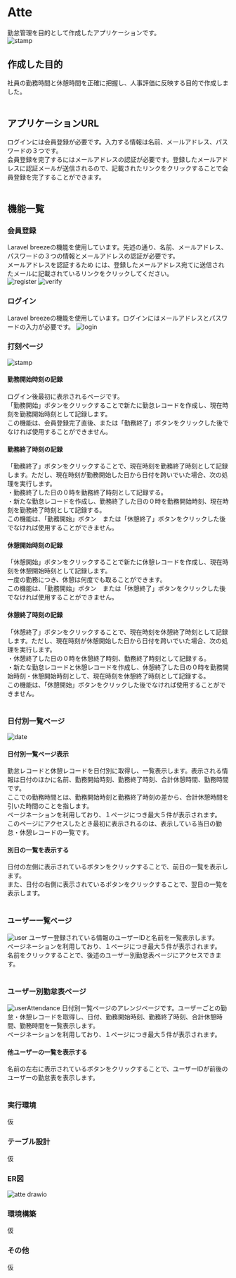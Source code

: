 # Atte
勤怠管理を目的として作成したアプリケーションです。<br>
![stamp](https://github.com/matsudayuki8140/attendance/assets/129087994/e8b5e976-cc13-44d2-a0f5-a1dff6eb82e1)
<br>
## 作成した目的
社員の勤務時間と休憩時間を正確に把握し、人事評価に反映する目的で作成しました。<br>
<br>
## アプリケーションURL
ログインには会員登録が必要です。入力する情報は名前、メールアドレス、パスワードの３つです。<br>
会員登録を完了するにはメールアドレスの認証が必要です。登録したメールアドレスに認証メールが送信されるので、記載されたリンクをクリックすることで会員登録を完了することができます。<br>
<br>
## 機能一覧
### 会員登録
Laravel breezeの機能を使用しています。先述の通り、名前、メールアドレス、パスワードの３つの情報とメールアドレスの認証が必要です。<br>
メールアドレスを認証するため
には、登録したメールアドレス宛てに送信されたメールに記載されているリンクをクリックしてください。<br>
![register](https://github.com/matsudayuki8140/attendance/assets/129087994/5d06a2df-f8ca-4e6d-9f54-6eb4289201af)
![verify](https://github.com/matsudayuki8140/attendance/assets/129087994/01e98923-9e4f-4a29-997b-85425c455071)

### ログイン
Laravel breezeの機能を使用しています。ログインにはメールアドレスとパスワードの入力が必要です。
![login](https://github.com/matsudayuki8140/attendance/assets/129087994/93419a74-5cbd-422e-9f56-f443ba380f33)
### 打刻ページ
![stamp](https://github.com/matsudayuki8140/attendance/assets/129087994/43baf318-514a-4a9b-8c4e-1d35b91ca28d)
#### 勤務開始時刻の記録
ログイン後最初に表示されるページです。<br>
「勤務開始」ボタンをクリックすることで新たに勤怠レコードを作成し、現在時刻を勤務開始時刻として記録します。<br>
この機能は、会員登録完了直後、または「勤務終了」ボタンをクリックした後でなければ使用することができません。<br>
#### 勤務終了時刻の記録
「勤務終了」ボタンをクリックすることで、現在時刻を勤務終了時刻として記録します。ただし、現在時刻が勤務開始した日から日付を跨いでいた場合、次の処理を実行します。<br>
・勤務終了した日の０時を勤務終了時刻として記録する。<br>
・新たな勤怠レコードを作成し、勤務終了した日の０時を勤務開始時刻、現在時刻を勤務終了時刻として記録する。<br>
この機能は、「勤務開始」ボタン　または「休憩終了」ボタンをクリックした後でなければ使用することができません。<br>
#### 休憩開始時刻の記録
「休憩開始」ボタンをクリックすることで新たに休憩レコードを作成し、現在時刻を休憩開始時刻として記録します。<br>
一度の勤務につき、休憩は何度でも取ることができます。<br>
この機能は、「勤務開始」ボタン　または「休憩終了」ボタンをクリックした後でなければ使用することができません。<br>
#### 休憩終了時刻の記録
「休憩終了」ボタンをクリックすることで、現在時刻を休憩終了時刻として記録します。ただし、現在時刻が休憩開始した日から日付を跨いでいた場合、次の処理を実行します。<br>
・休憩終了した日の０時を休憩終了時刻、勤務終了時刻として記録する。<br>
・新たな勤怠レコードと休憩レコードを作成し、休憩終了した日の０時を勤務開始時刻・休憩開始時刻として、現在時刻を休憩終了時刻として記録する。<br>
この機能は、「休憩開始」ボタンをクリックした後でなければ使用することができません。<br>
<br>
### 日付別一覧ページ
![date](https://github.com/matsudayuki8140/attendance/assets/129087994/ddad77dd-7d96-4370-98c2-560c1e918ce5)
#### 日付別一覧ページ表示
勤怠レコードと休憩レコードを日付別に取得し、一覧表示します。表示される情報は日付のほかに名前、勤務開始時刻、勤務終了時刻、合計休憩時間、勤務時間です。<br>
ここでの勤務時間とは、勤務開始時刻と勤務終了時刻の差から、合計休憩時間を引いた時間のことを指します。<br>
ページネーションを利用しており、１ページにつき最大５件が表示されます。<br>
このページにアクセスしたとき最初に表示されるのは、表示している当日の勤怠・休憩レコードの一覧です。<br>
#### 別日の一覧を表示する
日付の左側に表示されているボタンをクリックすることで、前日の一覧を表示します。<br>
また、日付の右側に表示されているボタンをクリックすることで、翌日の一覧を表示します。<br>
<br>
### ユーザー一覧ページ
![user](https://github.com/matsudayuki8140/attendance/assets/129087994/0a63185a-0688-4485-9bfb-2744543117d1)
ユーザー登録されている情報のユーザーIDと名前を一覧表示します。<br>
ページネーションを利用しており、１ページにつき最大５件が表示されます。<br>
名前をクリックすることで、後述のユーザー別勤怠表ページにアクセスできます。<br>
<br>
### ユーザー別勤怠表ページ
![userAttendance](https://github.com/matsudayuki8140/attendance/assets/129087994/d951032b-6511-4a09-afaa-f2952aea4d54)
日付別一覧ページのアレンジページです。ユーザーごとの勤怠・休憩レコードを取得し、日付、勤務開始時刻、勤務終了時刻、合計休憩時間、勤務時間を一覧表示します。<br>
ページネーションを利用しており、１ページにつき最大５件が表示されます。<br>
#### 他ユーザーの一覧を表示する
名前の左右に表示されているボタンをクリックすることで、ユーザーIDが前後のユーザーの勤怠表を表示します。<br>
<br>
### 実行環境
仮
### テーブル設計
仮

### ER図
![atte drawio](https://github.com/matsudayuki8140/attendance/assets/129087994/cfb8a67f-bdf5-4a7e-831b-e1cd0bbed660)

### 環境構築
仮
### その他
仮
